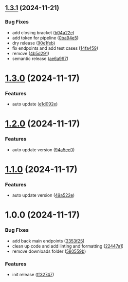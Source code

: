 ## [1.3.1](https://github.com/mkeller3/FastCollections/compare/v1.3.0...v1.3.1) (2024-11-21)


### Bug Fixes

* add closing bracket ([b04a22e](https://github.com/mkeller3/FastCollections/commit/b04a22e92c67777df3b0a29170a2dd77b219f42a))
* add token for pipeline ([0ba94e5](https://github.com/mkeller3/FastCollections/commit/0ba94e5635b60024166935160b9374ee2eda26d3))
* dry release ([90e1feb](https://github.com/mkeller3/FastCollections/commit/90e1febcbfce49b6f07ee14ad0b2673e5f602347))
* fix endpoints and add test cases ([14fa459](https://github.com/mkeller3/FastCollections/commit/14fa45903bfc0468813d106bf55b4acdc07418ea))
* remove ([4b5d291](https://github.com/mkeller3/FastCollections/commit/4b5d2912e4af4eb20f38fb0ea3a23d0c982e3132))
* semantic release ([ae6a997](https://github.com/mkeller3/FastCollections/commit/ae6a997ab25b58cc89e2cc3d2c4087c6046797cb))

# [1.3.0](https://github.com/mkeller3/FastCollections/compare/v1.2.0...v1.3.0) (2024-11-17)


### Features

* auto update ([e1d092e](https://github.com/mkeller3/FastCollections/commit/e1d092eb95ee7f142fca2d4a24da25189725ed57))

# [1.2.0](https://github.com/mkeller3/FastCollections/compare/v1.1.0...v1.2.0) (2024-11-17)


### Features

* auto update version ([94a5ee0](https://github.com/mkeller3/FastCollections/commit/94a5ee0fd80ea594369cf8005ccf3abe8cbe6c5a))

# [1.1.0](https://github.com/mkeller3/FastCollections/compare/v1.0.0...v1.1.0) (2024-11-17)


### Features

* auto update version ([49a522e](https://github.com/mkeller3/FastCollections/commit/49a522e979303e3234d77d9b99a2934b306aaf05))

# 1.0.0 (2024-11-17)


### Bug Fixes

* add back main endpoints ([3353f25](https://github.com/mkeller3/FastCollections/commit/3353f2557244a4e6fbd416aca1e5eba333a6439a))
* clean up code and add linting and formatting ([22447a1](https://github.com/mkeller3/FastCollections/commit/22447a1c0c5d9b51c7242d8a3926c27806e33cac))
* remove downloads folder ([580559b](https://github.com/mkeller3/FastCollections/commit/580559bb8241492696b567323ac74daa7c80394a))


### Features

* init release ([ff32747](https://github.com/mkeller3/FastCollections/commit/ff32747f0aab79ac5df1177ed7d39b0b4930a9b2))
